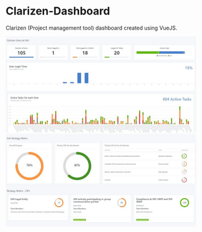 # Clarizen-Dashboard

Clarizen (Project management tool) dashboard created using VueJS.

![](static/users.jpg)
![](static/strategy.jpg)
